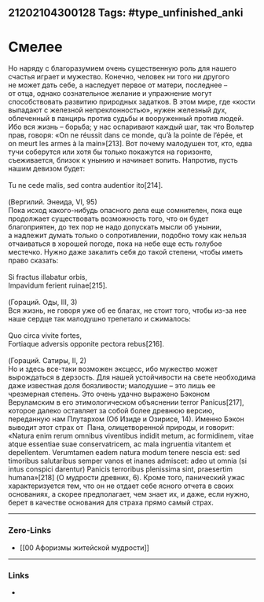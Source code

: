 21202104300128
Tags: #type_unfinished_anki
---
# Смелее

Но наряду с благоразумием очень существенную роль для нашего счастья играет и мужество. Конечно, человек ни того ни другого не может дать себе, а наследует первое от матери, последнее – от отца, однако сознательное желание и упражнение могут способствовать развитию природных задатков. В этом мире, где «кости выпадают с железной непреклонностью», нужен железный дух, облеченный в панцирь против судьбы и вооруженный против людей. Ибо вся жизнь – борьба; у нас оспаривают каждый шаг, так что Вольтер прав, говоря: «On ne réussit dans ce monde, qu’à la pointe de l’épée, et on meurt les armes à la main»[213]. Вот почему малодушен тот, кто, едва тучи соберутся или хотя бы только покажутся на горизонте, съеживается, близок к унынию и начинает вопить. Напротив, пусть нашим девизом будет:<br><br>Tu ne cede malis, sed contra audentior ito[214].<br><br>(Вергилий. Энеида, VI, 95)<br>Пока исход какого-нибудь опасного дела еще сомнителен, пока еще продолжает существовать возможность того, что он будет благоприятен, до тех пор не надо допускать мысли об унынии, а надлежит думать только о сопротивлении, подобно тому как нельзя отчаиваться в хорошей погоде, пока на небе еще есть голубое местечко. Нужно даже закалить себя до такой степени, чтобы иметь право сказать:<br><br>Si fractus illabatur orbis,<br>Impavidum ferient ruinae[215].<br><br>(Гораций. Оды, III, 3)<br>Вся жизнь, не говоря уже об ее благах, не стоит того, чтобы из-за нее наше сердце так малодушно трепетало и сжималось:<br><br>Quo circa vivite fortes,<br>Fortiaque adversis opponite pectora rebus[216].<br><br>(Гораций. Сатиры, II, 2)<br>Но и здесь все-таки возможен эксцесс, ибо мужество может вырождаться в дерзость. Для нашей устойчивости на свете необходима даже известная доля боязливости; малодушие – это лишь ее чрезмерная степень. Это очень удачно выражено Бэконом Веруламским в его этимологическом объяснении terror Panicus[217], которое далеко оставляет за собой более древнюю версию, переданную нам Плутархом (Об Изиде и Озирисе, 14). Именно Бэкон выводит этот страх от  Пана, олицетворенной природы, и говорит: «Natura enim rerum omnibus viventibus indidit metum, ac formidinem, vitae atque essentiae suae conservatricem, ac mala ingruentia vitantem et depellentem. Verumtamen eadem natura modum tenere nescia est: sed timoribus salutaribus semper vanos et inanes admiscet: adeo ut omnia (si intus conspici darentur) Panicis terroribus plenissima sint, praesertim humana»[218] (О мудрости древних, 6). Кроме того, панический ужас характеризуется тем, что он не отдает себе ясного отчета в своих основаниях, а скорее предполагает, чем знает их, и даже, если нужно, берет в качестве основания для страха прямо самый страх.

---
### Zero-Links
- [[00 Афоризмы житейской мудрости]]
---
### Links
-